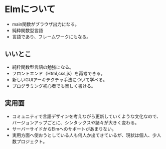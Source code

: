# Elmについて

* main関数がブラウザ出力になる。
* 純粋関数型言語
* 言語であり、フレームワークにもなる。

## いいとこ
* 純粋関数型言語の勉強になる。
* フロントエンド（Html,css,js）を再考できる。
* 新しいGUIアーキテクチャ手法について学べる。
* プログラミング初心者でも楽しく書ける。

## 実用面
* コミュニティで言語デザインを考えながら更新していくような文化なので、バージョンアップごとに、シンタックスや諸々が大きく変わる。
* サーバーサイドからElmへのサポートがあまりない。
* 実用方面へ使おうとしている人も何人か出てきているが、現状は個人、少人数プロジェクト。